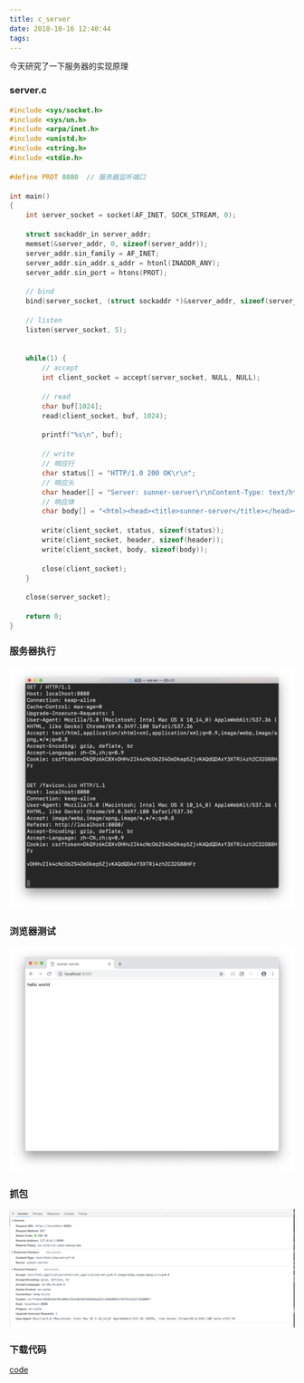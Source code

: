 ```yaml
---
title: c_server
date: 2018-10-16 12:40:44
tags:
---
```


今天研究了一下服务器的实现原理

### server.c

``` c
#include <sys/socket.h>
#include <sys/un.h>
#include <arpa/inet.h>
#include <unistd.h>
#include <string.h>
#include <stdio.h>

#define PROT 8080  // 服务器监听端口

int main()
{
	int server_socket = socket(AF_INET, SOCK_STREAM, 0);

	struct sockaddr_in server_addr;
	memset(&server_addr, 0, sizeof(server_addr));
	server_addr.sin_family = AF_INET;
	server_addr.sin_addr.s_addr = htonl(INADDR_ANY);
	server_addr.sin_port = htons(PROT);

	// bind 
	bind(server_socket, (struct sockaddr *)&server_addr, sizeof(server_addr));

	// listen
	listen(server_socket, 5);


	while(1) {
		// accept
		int client_socket = accept(server_socket, NULL, NULL);

		// read
		char buf[1024];
		read(client_socket, buf, 1024);

		printf("%s\n", buf);

		// write 
		// 响应行
		char status[] = "HTTP/1.0 200 OK\r\n";
		// 响应头
		char header[] = "Server: sunner-server\r\nContent-Type: text/html;charset=utf-8\r\n\r\n";
		// 响应体
		char body[] = "<html><head><title>sunner-server</title></head><body><p>hello world</p></body></html>";

		write(client_socket, status, sizeof(status));
		write(client_socket, header, sizeof(header));
		write(client_socket, body, sizeof(body));

		close(client_socket);
	}

	close(server_socket);

	return 0;
}


```

### 服务器执行

![screenshot](c-server/terminal.png)

### 浏览器测试

![screenshot](c-server/broser.png)

### 抓包

![screenshot](c-server/wireshark.png)

### 下载代码
[code](c-server/c_server.zip)


